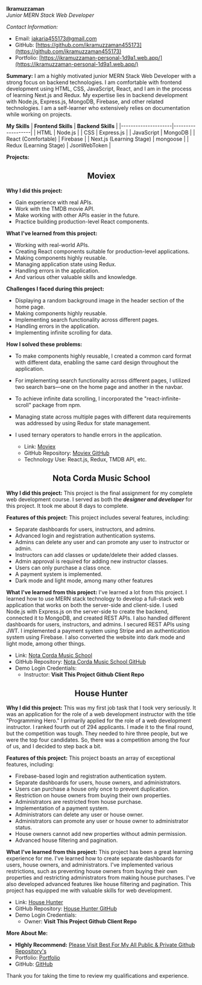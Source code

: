 <!--<h1 align="center">Welcome to my personal Github Resume</h1>-->

**Ikramuzzaman**\
*Junior MERN Stack Web Developer*

*Contact Information:*
- Email: [jakaria455173@gmail.com](jakaria455173@gmail.com)
- GitHub: [https://github.com/ikramuzzaman455173](https://github.com/ikramuzzaman455173)
- Portfolio: [https://ikramuzzaman-personal-1d9a1.web.app/](https://ikramuzzaman-personal-1d9a1.web.app/)

**Summary:**
I am a highly motivated junior MERN Stack Web Developer with a strong focus on backend technologies. I am comfortable with frontend development using HTML, CSS, JavaScript, React, and I am in the process of learning Next.js and Redux. My expertise lies in backend development with Node.js, Express.js, MongoDB, Firebase, and other related technologies. I am a self-learner who extensively relies on documentation while working on projects.
<!--
**Frontend Skills:**
- HTML, CSS
- JavaScript
- React (Comfortable)
- Next.js (Learning Stage)
- Redux (Learning Stage)

**Backend Skills:**
- Node.js
- Express.js
- MongoDB
- Firebase
-->
**My Skills**
| **Frontend Skills** | **Backend Skills** |
|---------------------|-------------------|
| HTML                | Node.js           |
| CSS                 | Express.js        |
| JavaScript          | MongoDB           |
| React (Comfortable) | Firebase          |
| Next.js (Learning Stage) |    mongoose              |
| Redux (Learning Stage) |        JsonWebToken           |


**Projects:**

<h2 align="center">Moviex</h2>

**Why I did this project:** 

- Gain experience with real APIs.
- Work with the TMDB movie API.
- Make working with other APIs easier in the future.
- Practice building production-level React components.

**What I've learned from this project:**

- Working with real-world APIs.
- Creating React components suitable for production-level applications.
- Making components highly reusable.
- Managing application state using Redux.
- Handling errors in the application.
- And various other valuable skills and knowledge.

**Challenges I faced during this project:**

- Displaying a random background image in the header section of the home page.
- Making components highly reusable.
- Implementing search functionality across different pages.
- Handling errors in the application.
- Implementing infinite scrolling for data.

**How I solved these problems:**

- To make components highly reusable, I created a common card format with different data, enabling the same card design throughout the application.
- For implementing search functionality across different pages, I utilized two search bars—one on the home page and another in the navbar.
- To achieve infinite data scrolling, I incorporated the "react-infinite-scroll" package from npm.
- Managing state across multiple pages with different data requirements was addressed by using Redux for state management.
- I used ternary operators to handle errors in the application.

   - Link: [Moviex](https://moviex-psi.vercel.app/ 'Click to view live site movix 🐱‍🏍')
   - GitHub Repository: [Moviex GitHub](https://github.com/ikramuzzaman455173/moviex 'Click to view github repository movix 🐱‍🏍')
   - Technology Use: React.js, Redux, TMDB API, etc.

<h2 align="center">Nota Corda Music School</h2>

**Why I did this project:** This project is the final assignment for my complete web development course. I served as both the ***designer and developer*** for this project. It took me about 8 days to complete.

**Features of this project:** This project includes several features, including:

- Separate dashboards for users, instructors, and admins.
- Advanced login and registration authentication systems.
- Admins can delete any user and can promote any user to instructor or admin.
- Instructors can add classes or update/delete their added classes.
- Admin approval is required for adding new instructor classes.
- Users can only purchase a class once.
- A payment system is implemented.
- Dark mode and light mode, among many other features

**What I've learned from this project:** I've learned a lot from this project. I learned how to use MERN stack technology to develop a full-stack web application that works on both the server-side and client-side. I used Node.js with Express.js on the server-side to create the backend, connected it to MongoDB, and created REST APIs. I also handled different dashboards for users, instructors, and admins. I secured REST APIs using JWT. I implemented a payment system using Stripe and an authentication system using Firebase. I also converted the website into dark mode and light mode, among other things.

   - Link: [Nota Corda Music School](https://summer-camp-school-61659.web.app/)
   - GitHub Repository: [Nota Corda Music School GitHub](https://github.com/ikramuzzaman455173/Nota-corda-music-client-and-server-repo)
   - Demo Login Credentials:
      - Instructor: **Visit This Project Github Client Repo**

<h2 align="center">House Hunter</h2>

**Why I did this project:** This was my first job task that I took very seriously. It was an application for the role of a web development instructor with the title "Programming Hero." I primarily applied for the role of a web development instructor. I ranked fourth out of 294 applicants. I made it to the final round, but the competition was tough. They needed to hire three people, but we were the top four candidates. So, there was a competition among the four of us, and I decided to step back a bit.

**Features of this project:** This project boasts an array of exceptional features, including:

- Firebase-based login and registration authentication system.
- Separate dashboards for users, house owners, and administrators.
- Users can purchase a house only once to prevent duplication.
- Restriction on house owners from buying their own properties.
- Administrators are restricted from house purchase.
- Implementation of a payment system.
- Administrators can delete any user or house owner.
- Administrators can promote any user or house owner to administrator status.
- House owners cannot add new properties without admin permission.
- Advanced house filtering and pagination.

**What I've learned from this project:** This project has been a great learning experience for me. I've learned how to create separate dashboards for users, house owners, and administrators. I've implemented various restrictions, such as preventing house owners from buying their own properties and restricting administrators from making house purchases. I've also developed advanced features like house filtering and pagination. This project has equipped me with valuable skills for web development.

   - Link: [House Hunter](https://househunter-e3d07.web.app/)
   - GitHub Repository: [House Hunter GitHub](https://github.com/ikramuzzaman455173/House-Hunter-client-and-server-repo)
   - Demo Login Credentials:
      - Owner: **Visit This Project Github Client Repo**
<!--
5. **Client Projects:**
   - Root Cloudex Business Site: [Root Cloudex Business Site](https://rootcloudex-5f6e8.web.app/)
     - Source Code: Private
       -->
  <!-- - MridhaTrending: [MridhaTrending](https://shop-nest-b2724.web.app/)
     - Source Code: Private
   - Batter View Admin Login Demo Site
     - Admin Email: userdatabaseinfo@gmail.com
     - Password: admin@$#123 -->

**More About Me:**
- **HIghly Recommend:** [Please Visit Best For My All Public & Private Github Repository's](https://github.com/ikramuzzaman455173/my-all-common-github-repository)
- Portfolio: [Portfolio](https://ikramuzzaman-personal-1d9a1.web.app/)
- GitHub: [GitHub](https://github.com/ikramuzzaman455173)

Thank you for taking the time to review my qualifications and experience.
